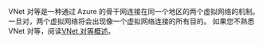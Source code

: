 VNet 对等是一种通过 Azure 的骨干网连接在同一个地区的两个虚拟网络的机制。 一旦对，两个虚拟网络将会出现像一个虚拟网络连接的所有目的。 如果您不熟悉 VNet 对等，阅读[VNet 对等概述](../articles/virtual-network/virtual-network-peering-overview.md)。
